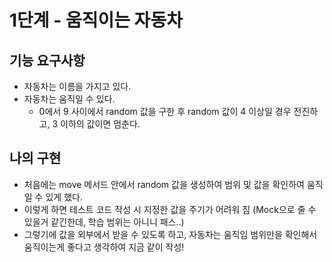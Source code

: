 # 1단계 - 움직이는 자동차

## 기능 요구사항

- 자동차는 이름을 가지고 있다.
- 자동차는 움직일 수 있다.
  - 0에서 9 사이에서 random 값을 구한 후 random 값이 4 이상일 경우 전진하고, 3 이하의 값이면 멈춘다.

## 나의 구현

- 처음에는 move 메서드 안에서 random 값을 생성하여 범위 및 값을 확인하여 움직일 수 있게 했다.
- 이렇게 하면 테스트 코드 작성 시 지정한 값을 주기가 어려워 짐 (Mock으로 줄 수 있을거 같긴한데, 학습 범위는 아니니 패스..)
- 그렇기에 값을 외부에서 받을 수 있도록 하고, 자동차는 움직임 범위만을 확인해서 움직이는게 좋다고 생각하여 지금 같이 작성!
